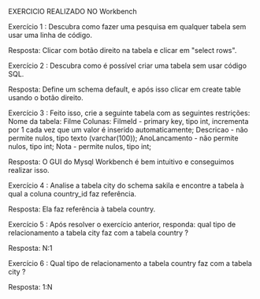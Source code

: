 EXERCICIO REALIZADO NO Workbench

Exercício 1 : Descubra como fazer uma pesquisa em qualquer tabela sem usar uma linha de código. 

Resposta: Clicar com botão direito na tabela e clicar em "select rows".




Exercício 2 : Descubra como é possível criar uma tabela sem usar código SQL.

Resposta: Define um schema default, e após isso clicar em create table usando o botão direito.




Exercício 3 : Feito isso, crie a seguinte tabela com as seguintes restrições: 
Nome da tabela: Filme
Colunas:
FilmeId - primary key, tipo int, incrementa por 1 cada vez que um valor é inserido automaticamente;
Descricao - não permite nulos, tipo texto (varchar(100));
AnoLancamento - não permite nulos, tipo int;
Nota - permite nulos, tipo int;

Resposta: O GUI do Mysql Workbench é bem intuitivo e conseguimos realizar isso.




Exercício 4 : Analise a tabela city do schema sakila e encontre a tabela à qual a coluna country_id faz referência. 

Resposta: Ela faz referência à tabela country.





Exercício 5 : Após resolver o exercício anterior, responda: qual tipo de relacionamento a tabela city faz com a tabela country ? 

Resposta: N:1





Exercício 6 : Qual tipo de relacionamento a tabela country faz com a tabela city ? 

Resposta: 1:N



